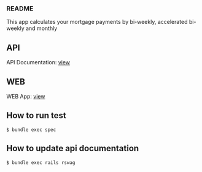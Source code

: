 ### README

This app calculates your mortgage payments by bi-weekly, accelerated bi-weekly and monthly

## API

API Documentation: [view]("https://calculator-101-c3264ca28660.herokuapp.com/api-docs/index.html")

## WEB

WEB App: [view]("")

## How to run test

```
$ bundle exec spec
```

## How to update api documentation

```
$ bundle exec rails rswag
```

